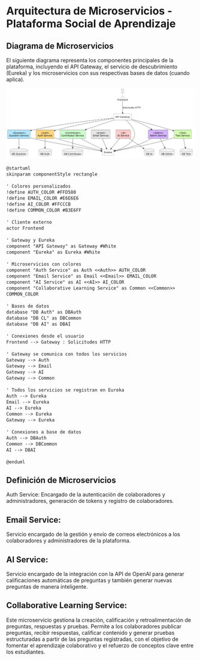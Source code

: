 # Arquitectura de Microservicios - Plataforma Social de Aprendizaje

## Diagrama de Microservicios

El siguiente diagrama representa los componentes principales de la plataforma, incluyendo el API Gateway, el servicio de descubrimiento (Eureka) y los microservicios con sus respectivas bases de datos (cuando aplica).

![Diagrama de Microservicios](Diagrama-MS2.png)

```plantuml
@startuml
skinparam componentStyle rectangle

' Colores personalizados
!define AUTH_COLOR #FFD580
!define EMAIL_COLOR #E6E6E6
!define AI_COLOR #FFCCCB
!define COMMON_COLOR #B3E6FF

' Cliente externo
actor Frontend 

' Gateway y Eureka
component "API Gateway" as Gateway #White
component "Eureka" as Eureka #White

' Microservicios con colores
component "Auth Service" as Auth <<Auth>> AUTH_COLOR
component "Email Service" as Email <<Email>> EMAIL_COLOR
component "AI Service" as AI <<AI>> AI_COLOR
component "Collaborative Learning Service" as Common <<Common>> COMMON_COLOR

' Bases de datos
database "DB Auth" as DBAuth
database "DB CL" as DBCommon
database "DB AI" as DBAI

' Conexiones desde el usuario
Frontend --> Gateway : Solicitudes HTTP

' Gateway se comunica con todos los servicios
Gateway --> Auth
Gateway --> Email
Gateway --> AI
Gateway --> Common

' Todos los servicios se registran en Eureka
Auth --> Eureka
Email --> Eureka
AI --> Eureka
Common --> Eureka
Gateway --> Eureka

' Conexiones a base de datos
Auth --> DBAuth
Common --> DBCommon
AI --> DBAI

@enduml
```

## Definición de Microservicios
Auth Service:
Encargado de la autenticación de colaboradores y administradores, generación de tokens y registro de colaboradores.

## Email Service:
Servicio encargado de la gestión y envío de correos electrónicos a los colaboradores y administradores de la plataforma.

## AI Service:
Servicio encargado de la integración con la API de OpenAI para generar calificaciones automáticas de preguntas y también generar nuevas preguntas de manera inteligente.

## Collaborative Learning Service:
Este microservicio gestiona la creación, calificación y retroalimentación de preguntas, respuestas y pruebas. Permite a los colaboradores publicar preguntas, recibir respuestas, calificar contenido y generar pruebas estructuradas a partir de las preguntas registradas, con el objetivo de fomentar el aprendizaje colaborativo y el refuerzo de conceptos clave entre los estudiantes.